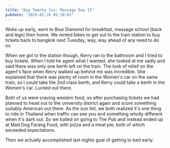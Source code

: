 ```yaml
---
title: "Day Twenty Six: Massage Day II"
pubdate: "2015-02-26 05:38:01"
---
```


Woke up early, went to Blue Diamond for breakfast, massage school (back and legs) then home. We rented bikes to get out to the train station to buy tickets back to bangkok next Tuesday, way, way ahead of any need to do so.

When we got to the station though, Kerry ran to the bathroom and I tried to buy tickets. When I told he agent what I wanted, she looked at me sadly and said there was only one berth left on the train. The look of relief on the agent's face when Kerry walked up behind me was incredible. She explained that there was plenty of room in the Women's car on the same train, so I could take the 2nd class berth, and Kerry could take a berth in the Women's car. Lucked out there.

Both of us were craving western food, so after purchasing tickets we had planned to head out to the university district again and score something suitably American out there. As the sun fell, we both realized it's one thing to ride in Thailand when traffic can see you and something wholly different when it's dark out. So we bailed on going to The Pub and instead ended up at Mad Dog Farang Food, with pizza and a meat pie, both of which exceeded expectations.

Then we actually accomplished last nights goal of getting to bed early.